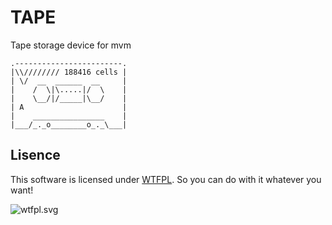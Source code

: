 # TAPE
Tape storage device for mvm
```
.------------------------.
|\\//////// 188416 cells |
| \/  __  ______  __     |
|    /  \|\.....|/  \    |
|    \__/|/_____|\__/    |
| A                      |
|    ________________    |
|___/_._o________o_._\___|
```

## Lisence ##

This software is licensed under [WTFPL](http://www.wtfpl.net/about/). So you can do with it whatever you want!

![wtfpl.svg](http://www.wtfpl.net/wp-content/uploads/2012/12/wtfpl.svg)
